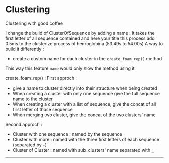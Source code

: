 # Clustering

Clustering with good coffee

I change the build of ClusterOfSequence by adding a name :
It takes the first letter of all sequence contained and here your title
this process add 0.5ms to the clusterize process of hemoglobina (53.49s to 54.00s)
A way to build it differently :
 - create a custom name for each cluster in the `create_foam_rep()` method
  
This way this feature `name` would only slow the method using it



create_foam_rep() :
First approch :
 - give a name to cluster directly into their structure when being created
 - When creating a cluster with only one sequence give the full sequence name to the cluster
 - When creating a cluster with a list of sequence, give the concat of all first letter of those sequence
 - When merging two cluster, give the concat of the two clusters' name

Second approch :
 - Cluster with one sequence : named by the sequence
 - Cluster with more : named with the three first letters of each sequence (separated by `-`)
 - Cluster of Cluster : named with sub_clusters' name separated with `_`


---

